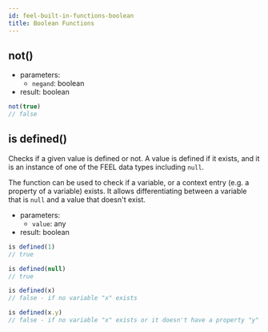 ```yaml
---
id: feel-built-in-functions-boolean
title: Boolean Functions
---
```


## not()

* parameters:
  * `negand`: boolean
* result: boolean

```js
not(true)
// false
```

## is defined()

Checks if a given value is defined or not. A value is defined if it exists, and it is an instance of one of the FEEL data types including `null`.

The function can be used to check if a variable, or a context entry (e.g. a property of a variable) exists. It allows differentiating between a variable that is `null` and a value that doesn't exist.   

* parameters:
  * `value`: any
* result: boolean

```js
is defined(1)
// true

is defined(null)
// true

is defined(x)
// false - if no variable "x" exists

is defined(x.y)
// false - if no variable "x" exists or it doesn't have a property "y"
```
